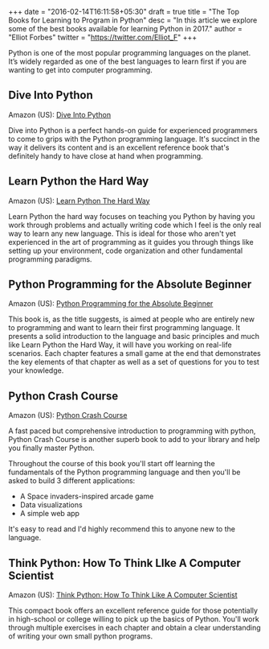 +++
date = "2016-02-14T16:11:58+05:30"
draft = true
title = "The Top Books for Learning to Program in Python"
desc = "In this article we explore some of the best books available for learning Python in 2017."
author = "Elliot Forbes"
twitter = "https://twitter.com/Elliot_F"
+++

Python is one of the most popular programming languages on the planet. It’s widely regarded as one of the best languages to learn first if you are wanting to get into computer programming. 

## Dive Into Python

<div class="amazon-link">Amazon (US): <a href="https://www.amazon.com/Dive-into-Python-Mark-Pilgrim/dp/1430224150/ref=as_li_ss_tl?ie=UTF8&qid=1483302655&sr=8-1&keywords=dive+into+python&linkCode=ll1&tag=gadgetedgecom-20&linkId=4bc988ee5a4ddbdeffb417649e407e21">Dive Into Python</a></div>

Dive into Python is a perfect hands-on guide for experienced programmers to come to grips with the Python programming language. It's succinct in the way it delivers its content and is an excellent reference book that's definitely handy to have close at hand when programming. 

## Learn Python the Hard Way

<div class="amazon-link">
Amazon (US): <a href="http://amzn.to/2i00V1p">Learn Python The Hard Way</a>
</div>

Learn Python the hard way focuses on teaching you Python by having you work through problems and actually writing code which I feel is the only real way to learn any new language. This is ideal for those who aren't yet experienced in the art of programming as it guides you through things like setting up your environment, code organization and other fundamental programming paradigms. 

## Python Programming for the Absolute Beginner

<div class="amazon-link">
Amazon (US): <a href="http://amzn.to/2hHMsLt">Python Programming for the Absolute Beginner</a>
</div>

This book is, as the title suggests, is aimed at people who are entirely new to programming and want to learn their first programming language. It presents a solid introduction to the language and basic principles and much like Learn Python the Hard Way, it will have you working on real-life scenarios. Each chapter features a small game at the end that demonstrates the key elements of that chapter as well as a set of questions for you to test your knowledge.

## Python Crash Course

<div class="amazon-link">
Amazon (US): <a href="http://amzn.to/2hHtaEi">Python Crash Course</a>
</div>

A fast paced but comprehensive introduction to programming with python, Python Crash Course is another superb book to add to your library and help you finally master Python. 

Throughout the course of this book you'll start off learning the fundamentals of the Python programming language and then you'll be asked to build 3 different applications:

* A Space invaders-inspired arcade game
* Data visualizations
* A simple web app

It's easy to read and I'd highly recommend this to anyone new to the language.


## Think Python: How To Think LIke A Computer Scientist

<div class="amazon-link">
Amazon (US): <a href="http://amzn.to/2iVVbd1">Think Python: How To Think Like A Computer Scientist</a>
</div>

This compact book offers an excellent reference guide for those potentially in high-school or college willing to pick up the basics of Python. You'll work through multiple exercises in each chapter and obtain a clear understanding of writing your own small python programs.
